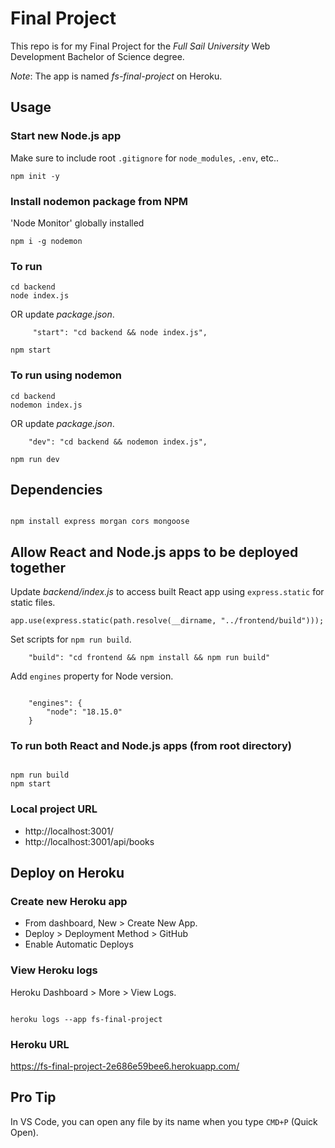 # Final Project

This repo is for my Final Project for the _Full Sail University_ Web Development Bachelor of Science degree.

_Note_: The app is named _fs-final-project_ on Heroku.

## Usage

### Start new Node.js app

Make sure to include root `.gitignore` for `node_modules`, `.env`, etc..

```
npm init -y
```

### Install nodemon package from NPM

'Node Monitor' globally installed

```
npm i -g nodemon
```

### To run

```
cd backend
node index.js
```

OR update _package.json_.

```
     "start": "cd backend && node index.js",
```

```
npm start
```

### To run using nodemon

```
cd backend
nodemon index.js
```

OR update _package.json_.

```
    "dev": "cd backend && nodemon index.js",
```

```
npm run dev

```

## Dependencies

```

npm install express morgan cors mongoose

```

## Allow React and Node.js apps to be deployed together

Update _backend/index.js_ to access built React app using `express.static` for static files.

```
app.use(express.static(path.resolve(__dirname, "../frontend/build")));
```

Set scripts for `npm run build`.

```
    "build": "cd frontend && npm install && npm run build"

```

Add `engines` property for Node version.

```

    "engines": {
        "node": "18.15.0"
    }

```

### To run both React and Node.js apps (from root directory)

```

npm run build
npm start

```

### Local project URL

- http://localhost:3001/
- http://localhost:3001/api/books

## Deploy on Heroku

### Create new Heroku app

- From dashboard, New > Create New App.
- Deploy > Deployment Method > GitHub
- Enable Automatic Deploys

### View Heroku logs

Heroku Dashboard > More > View Logs.

```

heroku logs --app fs-final-project

```

### Heroku URL

https://fs-final-project-2e686e59bee6.herokuapp.com/

## Pro Tip

In VS Code, you can open any file by its name when you type `CMD+P` (Quick Open).
